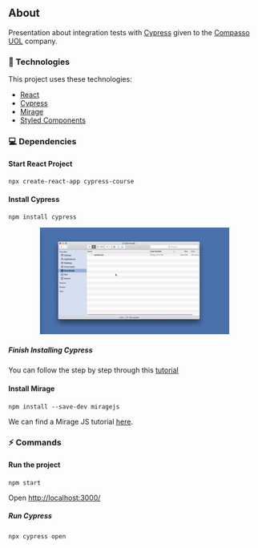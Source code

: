 ## About
Presentation about integration tests with <a href="https://www.cypress.io/">Cypress</a> given to the <a href="https://compassouol.com/">Compasso UOL</a> company.

### :rocket: Technologies

This project uses these technologies:
- [React](https://reactjs.org/)
- [Cypress](https://www.cypress.io/)
- [Mirage](https://miragejs.com/)
- [Styled Components](https://styled-components.com/)

### :computer: Dependencies
#### Start React Project
``` npm
npx create-react-app cypress-course
```
#### Install Cypress
``` npm 
npm install cypress
```
<div align="center">
  <img alt="Finish Installing Cypress" src=".github/installing-global.gif" width="75%"> 
</div>

##### Finish Installing Cypress
You can follow the step by step through this 
<a href="https://docs.cypress.io/guides/getting-started/installing-cypress.html#yarn-add">tutorial</a>

#### Install Mirage
``` npm 
npm install --save-dev miragejs
```

We can find a Mirage JS tutorial <a href="https://www.youtube.com/watch?v=3taVrGZVCr8&ab_channel=SamSelikoff">here</a>.

### :zap: Commands

#### Run the project
``` npm 
npm start
```
Open <a href="http://localhost:3000/">http://localhost:3000/</a>

##### Run Cypress

``` npx 
npx cypress open
```
